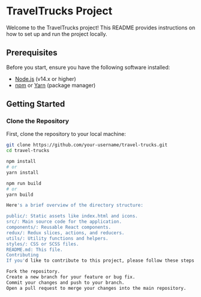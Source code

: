 # TravelTrucks Project

Welcome to the TravelTrucks project! This README provides instructions on how to set up and run the project locally.

## Prerequisites

Before you start, ensure you have the following software installed:

- [Node.js](https://nodejs.org/) (v14.x or higher)
- [npm](https://www.npmjs.com/) or [Yarn](https://classic.yarnpkg.com/) (package manager)

## Getting Started

### Clone the Repository

First, clone the repository to your local machine:

```bash
git clone https://github.com/your-username/travel-trucks.git
cd travel-trucks

npm install
# or
yarn install

npm run build
# or
yarn build

Here's a brief overview of the directory structure:

public/: Static assets like index.html and icons.
src/: Main source code for the application.
components/: Reusable React components.
redux/: Redux slices, actions, and reducers.
utils/: Utility functions and helpers.
styles/: CSS or SCSS files.
README.md: This file.
Contributing
If you'd like to contribute to this project, please follow these steps:

Fork the repository.
Create a new branch for your feature or bug fix.
Commit your changes and push to your branch.
Open a pull request to merge your changes into the main repository.

